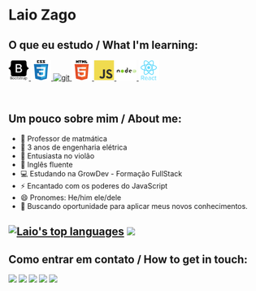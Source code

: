 # **Laio Zago**

## O que eu estudo / What I'm learning:

<p align="left"> <a href="https://getbootstrap.com" target="_blank" rel="noreferrer"> <img src="https://raw.githubusercontent.com/devicons/devicon/master/icons/bootstrap/bootstrap-plain-wordmark.svg" alt="bootstrap" width="40" height="40"/> </a> <a href="https://www.w3schools.com/css/" target="_blank" rel="noreferrer"> <img src="https://raw.githubusercontent.com/devicons/devicon/master/icons/css3/css3-original-wordmark.svg" alt="css3" width="40" height="40"/> </a> <a href="https://git-scm.com/" target="_blank" rel="noreferrer"> <img src="https://www.vectorlogo.zone/logos/git-scm/git-scm-icon.svg" alt="git" width="40" height="40"/> </a> <a href="https://www.w3.org/html/" target="_blank" rel="noreferrer"> <img src="https://raw.githubusercontent.com/devicons/devicon/master/icons/html5/html5-original-wordmark.svg" alt="html5" width="40" height="40"/> </a> <a href="https://developer.mozilla.org/en-US/docs/Web/JavaScript" target="_blank" rel="noreferrer"> <img src="https://raw.githubusercontent.com/devicons/devicon/master/icons/javascript/javascript-original.svg" alt="javascript" width="40" height="40"/> </a> <a href="https://nodejs.org" target="_blank" rel="noreferrer"> <img src="https://raw.githubusercontent.com/devicons/devicon/master/icons/nodejs/nodejs-original-wordmark.svg" alt="nodejs" width="40" height="40"/> </a> <a href="https://reactjs.org/" target="_blank" rel="noreferrer"> <img src="https://raw.githubusercontent.com/devicons/devicon/master/icons/react/react-original-wordmark.svg" alt="react" width="40" height="40"/> </a> </p>
<br>

## Um pouco sobre mim / About me:
- 📐 Professor de matmática
- 🔌 3 anos de engenharia elétrica
- 🎸 Entusiasta no violão
- 👅 Inglês fluente
- 💻 Estudando na GrowDev - Formação FullStack
- ⚡ Encantado com os poderes do JavaScript
- 😄 Pronomes: He/him ele/dele
- 👯 Buscando oportunidade para aplicar meus novos conhecimentos.



[![Laio's top languages](https://github-readme-stats.vercel.app/api/top-langs/?username=laiozago&theme=blue-green)](https://github.com/laiozago/github-readme-stats)
![](https://github-readme-streak-stats.herokuapp.com/?user=laiozago&)
---
## Como entrar em contato / How to get in touch:

<a href = "https://twitter.com/laiozago"><img src="https://img.shields.io/badge/Twitter-1DA1F2?style=for-the-badge&logo=twitter&logoColor=white"></a>
<a href = "https://github.com/laiozago"><img src="https://img.shields.io/badge/GitHub-100000?style=for-the-badge&logo=github&logoColor=white"></a>
<a href = "https://wa.me/+5521999036284"><img src="https://img.shields.io/badge/WhatsApp-25D366?style=for-the-badge&logo=whatsapp&logoColor=white"></a>
<a href = "https://t.me/laiozago"><img src="https://img.shields.io/badge/Telegram-2CA5E0?style=for-the-badge&logo=telegram&logoColor=white"></a>
<a href="mailto: laiozago@gmail.com"><img src="https://img.shields.io/badge/Gmail-D14836?style=for-the-badge&logo=gmail&logoColor=white"></a>



